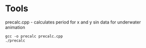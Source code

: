 # Tools

precalc.cpp - calculates period for x and y sin data for underwater animation

```
gcc -o precalc precalc.cpp
./precalc
```

